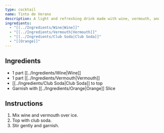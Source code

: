```yaml
---
type: cocktail
name: Tinto de Verano
description: A light and refreshing drink made with wine, vermouth, and club soda, perfect for a summer afternoon.
ingredients:
  - "[[../Ingredients/Wine|Wine]]"
  - "[[../Ingredients/Vermouth|Vermouth]]"
  - "[[../Ingredients/Club Soda|Club Soda]]"
  - "[[Orange]]"
---
```


## Ingredients
- 1 part [[../Ingredients/Wine|Wine]]
- 1 part [[../Ingredients/Vermouth|Vermouth]]
- [[../Ingredients/Club Soda|Club Soda]] to top
- Garnish with [[../Ingredients/Orange|Orange]] Slice

## Instructions
1. Mix wine and vermouth over ice.
2. Top with club soda.
3. Stir gently and garnish.
